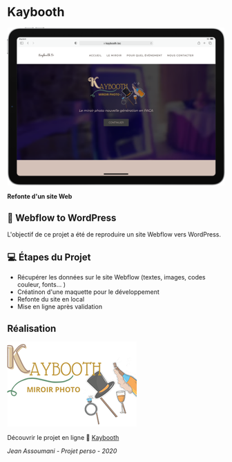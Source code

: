 # Kaybooth

![Kayboot](/img/kaybooth.png)

**Refonte d'un site Web**

## 🚸 Webflow to WordPress

L'objectif de ce projet a été de reproduire un site Webflow vers WordPress.

## 💻 Étapes du Projet

- Récupérer les données sur le site Webflow (textes, images, codes couleur, fonts... )
- Créatinon d'une maquette pour le développement
- Refonte du site en local 
- Mise en ligne après validation

## Réalisation

![Kaybooth](/img/kaybooth_logo_transparent-300x197.png)

Découvrir le projet en ligne 🔗 [Kaybooth](https://kaybooth.assoumani.pro/)
<p><em>Jean Assoumani - Projet perso - 2020</em></p>